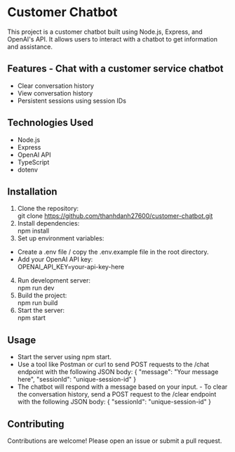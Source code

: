 
# Customer Chatbot
This project is a customer chatbot built using Node.js, Express, and OpenAI's API. It allows users to interact with a chatbot to get information and assistance.

## Features - Chat with a customer service chatbot
- Clear conversation history
- View conversation history
- Persistent sessions using session IDs
## Technologies Used
- Node.js
- Express
- OpenAI API
- TypeScript     
- dotenv

## Installation
1. Clone the repository:            
git clone https://github.com/thanhdanh27600/customer-chatbot.git
2. Install dependencies:             
npm install
3. Set up environment variables:
- Create a .env file / copy the .env.example file in the root directory.
- Add your OpenAI API key:           
OPENAI_API_KEY=your-api-key-here
4. Run development server:           
npm run dev
5. Build the project:                 
npm run build
6. Start the server:                  
 npm start
 

## Usage
- Start the server using npm start.
- Use a tool like Postman or curl to send POST requests to the /chat endpoint with the following JSON body: {
  "message": "Your message here",
  "sessionId": "unique-session-id"
}   
- The chatbot will respond with a message based on your input.  - To clear the conversation history, send a POST request to the /clear endpoint with the following JSON body: {
  "sessionId": "unique-session-id"
}

## Contributing

Contributions are welcome! Please open an issue or submit a pull request.
